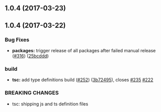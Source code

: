 <a name="1.0.4"></a>
## 1.0.4 (2017-03-23)



<a name="1.0.4"></a>
## 1.0.4 (2017-03-22)


### Bug Fixes

* **packages:** trigger release of all packages after failed manual release ([#316](https://github.com/wc-catalogue/blaze-elements/issues/316)) ([25bcddd](https://github.com/wc-catalogue/blaze-elements/commit/25bcddd))


### build

* **tsc:** add type definitions build ([#252](https://github.com/wc-catalogue/blaze-elements/issues/252)) ([3b72495](https://github.com/wc-catalogue/blaze-elements/commit/3b72495)), closes [#235](https://github.com/wc-catalogue/blaze-elements/issues/235) [#222](https://github.com/wc-catalogue/blaze-elements/issues/222)


### BREAKING CHANGES

* tsc: shipping js and ts definition files



